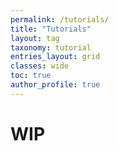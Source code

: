 ```yaml
---
permalink: /tutorials/
title: "Tutorials"
layout: tag
taxonomy: tutorial
entries_layout: grid
classes: wide
toc: true
author_profile: true
---
```


# WIP
